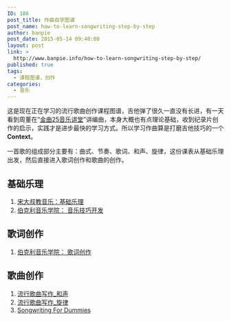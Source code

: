```yaml
---
ID: 186
post_title: 作曲自学图谱
post_name: how-to-learn-songwriting-step-by-step
author: banpie
post_date: 2015-05-14 09:40:00
layout: post
link: >
  http://www.banpie.info/how-to-learn-songwriting-step-by-step/
published: true
tags:
  - 课程图谱，创作
categories:
  - 音乐
---
```

这是现在正在学习的流行歌曲创作课程图谱，吉他弹了很久一直没有长进，有一天看到周董在“[金曲25音乐讲堂][1]”讲编曲，本身大概也有点理论基础，收到纪录片创作的启示，实践才是进步最快的学习方式。所以学习作曲算是打磨吉他技巧的一个**Context**。

一首歌的组成部分主要有：曲式、节奏、歌词、和声、旋律，这份课表从基础乐理出发，然后直接进入歌词创作和歌曲的创作。

## 基础乐理

1.  [宋大叔教音乐：基础乐理][2]
2.  [伯克利音乐学院： 音乐技巧开发][3]

## 歌词创作

1.  [伯克利音乐学院： 歌词创作][4]

## 歌曲创作

1.  [流行歌曲写作_和声][5]
2.  [流行歌曲写作_旋律][6]
3.  [Songwriting For Dummies][7]

 [1]: http://v.youku.com/v_show/id_XNzQzNjQ3MTA4.html
 [2]: http://www.songdashu.cn/news1.asp?lm2=68&lmname=0&open=1&n=30&tj=0&hot=0
 [3]: https://www.coursera.org/course/musicianship
 [4]: https://www.coursera.org/course/songwriting
 [5]: http://book.douban.com/subject/5280377/
 [6]: http://book.douban.com/subject/5296349/
 [7]: https://book.douban.com/subject/5309021/